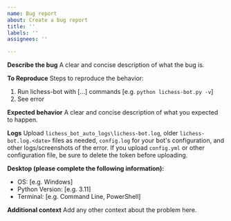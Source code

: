 ```yaml
---
name: Bug report
about: Create a bug report
title: ''
labels: ''
assignees: ''

---
```


**Describe the bug**
A clear and concise description of what the bug is.

**To Reproduce**
Steps to reproduce the behavior:
1. Run lichess-bot with [...] commands [e.g. `python lichess-bot.py -v`]
2. See error

**Expected behavior**
A clear and concise description of what you expected to happen.

**Logs**
Upload `lichess_bot_auto_logs\lichess-bot.log`, older `lichess-bot.log.<date>` files as needed, `config.log` for your bot's configuration, and other logs/screenshots of the error. If you upload `config.yml` or other configuration file, be sure to delete the token before uploading.

**Desktop (please complete the following information):**
 - OS: [e.g. Windows]
 - Python Version: [e.g. 3.11]
 - Terminal: [e.g. Command Line, PowerShell]

**Additional context**
Add any other context about the problem here.
